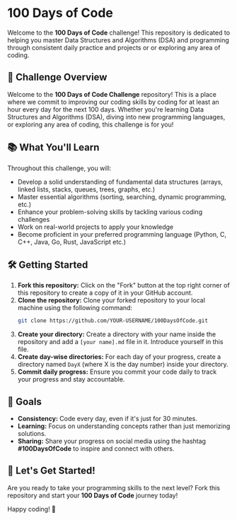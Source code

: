# 100 Days of Code

Welcome to the **100 Days of Code** challenge! This repository is dedicated to helping you master Data Structures and Algorithms (DSA) and programming through consistent daily practice and projects or or exploring any area of coding.

## 📅 Challenge Overview

Welcome to the **100 Days of Code Challenge** repository! This is a place where we commit to improving our coding skills by coding for at least an hour every day for the next 100 days. Whether you're learning Data Structures and Algorithms (DSA), diving into new programming languages, or exploring any area of coding, this challenge is for you!

## 📚 What You'll Learn

Throughout this challenge, you will:
- Develop a solid understanding of fundamental data structures (arrays, linked lists, stacks, queues, trees, graphs, etc.)
- Master essential algorithms (sorting, searching, dynamic programming, etc.)
- Enhance your problem-solving skills by tackling various coding challenges
- Work on real-world projects to apply your knowledge
- Become proficient in your preferred programming language (Python, C, C++, Java, Go, Rust, JavaScript etc.)

## 🛠️ Getting Started

1. **Fork this repository:** Click on the "Fork" button at the top right corner of this repository to create a copy of it in your GitHub account.
2. **Clone the repository:** Clone your forked repository to your local machine using the following command:
    ```bash
    git clone https://github.com/YOUR-USERNAME/100DaysOfCode.git
    ```
3. **Create your directory:** Create a directory with your name inside the repository and add a `[your name].md` file in it. Introduce yourself in this file.
4. **Create day-wise directories:** For each day of your progress, create a directory named `DayX` (where X is the day number) inside your directory.
5. **Commit daily progress:** Ensure you commit your code daily to track your progress and stay accountable.

## 🎯 Goals

- **Consistency:** Code every day, even if it's just for 30 minutes.
- **Learning:** Focus on understanding concepts rather than just memorizing solutions.
- **Sharing:** Share your progress on social media using the hashtag **#100DaysOfCode** to inspire and connect with others.

## 🚀 Let's Get Started!

Are you ready to take your programming skills to the next level? Fork this repository and start your **100 Days of Code** journey today!

Happy coding! 🚀
